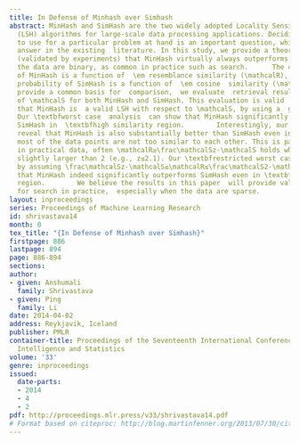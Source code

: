 ```yaml
---
title: In Defense of Minhash over Simhash
abstract: MinHash and SimHash are the two widely adopted Locality Sensitive Hashing
  (LSH) algorithms for large-scale data processing applications. Deciding which LSH
  to use for a particular problem at hand is an important question, which has no clear
  answer in the existing  literature. In this study, we provide a theoretical answer
  (validated by experiments) that MinHash virtually always outperforms  SimHash when
  the data are binary, as common in practice such as search.      The collision probability
  of MinHash is a function of  \em resemblance similarity (\mathcalR), while the collision
  probability of SimHash is a function of  \em cosine  similarity (\mathcalS). To
  provide a common basis for  comparison,  we evaluate  retrieval results in terms
  of \mathcalS for both MinHash and SimHash. This evaluation is valid  as we can prove
  that MinHash is  a valid LSH with respect to \mathcalS, by using a  general inequality  \mathcalS^2≤\mathcalR≤\frac\mathcalS2-\mathcalS.
  Our \textbfworst case  analysis  can show that MinHash significantly outperforms
  SimHash in  \textbfhigh similarity region.        Interestingly, our intensive experiments
  reveal that MinHash is also substantially better than SimHash even in datasets where
  most of the data points are not too similar to each other. This is partly because,
  in practical data, often \mathcalR≥\frac\mathcalSz-\mathcalS holds where z is only
  slightly larger than 2 (e.g., z≤2.1). Our \textbfrestricted worst case analysis
  by assuming \frac\mathcalSz-\mathcalS≤\mathcalR≤\frac\mathcalS2-\mathcalS shows
  that MinHash indeed significantly outperforms SimHash even in \textbflow similarity
  region.        We believe the results in this paper  will provide valuable guidelines
  for search in practice,  especially when the data are sparse.
layout: inproceedings
series: Proceedings of Machine Learning Research
id: shrivastava14
month: 0
tex_title: "{In Defense of Minhash over Simhash}"
firstpage: 886
lastpage: 894
page: 886-894
sections: 
author:
- given: Anshumali
  family: Shrivastava
- given: Ping
  family: Li
date: 2014-04-02
address: Reykjavik, Iceland
publisher: PMLR
container-title: Proceedings of the Seventeenth International Conference on Artificial
  Intelligence and Statistics
volume: '33'
genre: inproceedings
issued:
  date-parts:
  - 2014
  - 4
  - 2
pdf: http://proceedings.mlr.press/v33/shrivastava14.pdf
# Format based on citeproc: http://blog.martinfenner.org/2013/07/30/citeproc-yaml-for-bibliographies/
---
```


